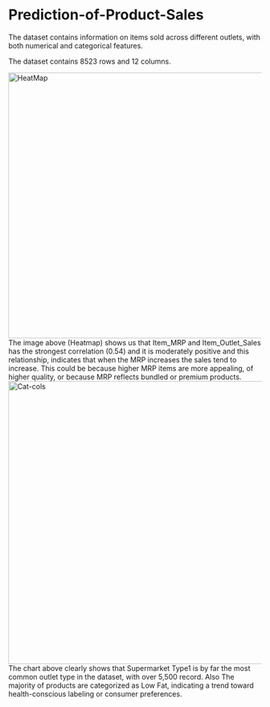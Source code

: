 # Prediction-of-Product-Sales

The dataset contains information on items sold across different outlets, with both numerical and categorical features. 

The dataset contains 8523 rows and 12 columns.

<img width="723" height="528" alt="HeatMap" src="https://github.com/user-attachments/assets/d03d2955-79c4-44a9-85b2-b3e44ee06674" />
The image above (Heatmap) shows us that Item_MRP and Item_Outlet_Sales has the strongest correlation (0.54) and it is moderately positive and this relationship, indicates that when the MRP increases the sales tend to increase. This could be because higher MRP items are more appealing, of higher quality, or because MRP reflects bundled or premium products.

<img width="1014" height="562" alt="Cat-cols" src="https://github.com/user-attachments/assets/0cb045a0-9eaf-4123-83ec-64030ef8d5ef" />
The chart above clearly shows that Supermarket Type1 is by far the most common outlet type in the dataset, with over 5,500 record.
Also The majority of products are categorized as Low Fat, indicating a trend toward health-conscious labeling or consumer preferences.
